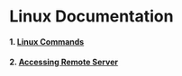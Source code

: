 # Linux Documentation

#### 1. [ Linux Commands ](https://github.com/mrzResearchArena/Linux-Documentation/blob/master/LinuxCommands.md)
#### 2. [ Accessing Remote Server ](https://github.com/mrzResearchArena/Linux-Documentation/blob/master/RemoteServerHandling.md)
